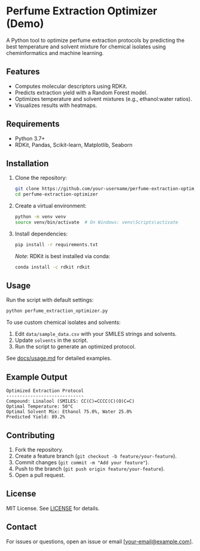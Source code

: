 # Perfume Extraction Optimizer (Demo)

A Python tool to optimize perfume extraction protocols by predicting the best temperature and solvent mixture for chemical isolates using cheminformatics and machine learning.

## Features
- Computes molecular descriptors using RDKit.
- Predicts extraction yield with a Random Forest model.
- Optimizes temperature and solvent mixtures (e.g., ethanol:water ratios).
- Visualizes results with heatmaps.

## Requirements
- Python 3.7+
- RDKit, Pandas, Scikit-learn, Matplotlib, Seaborn

## Installation
1. Clone the repository:
   ```bash
   git clone https://github.com/your-username/perfume-extraction-optimizer.git
   cd perfume-extraction-optimizer
   ```
2. Create a virtual environment:
   ```bash
   python -m venv venv
   source venv/bin/activate  # On Windows: venv\Scripts\activate
   ```
3. Install dependencies:
   ```bash
   pip install -r requirements.txt
   ```
   *Note*: RDKit is best installed via conda:
   ```bash
   conda install -c rdkit rdkit
   ```

## Usage
Run the script with default settings:
```bash
python perfume_extraction_optimizer.py
```

To use custom chemical isolates and solvents:
1. Edit `data/sample_data.csv` with your SMILES strings and solvents.
2. Update `solvents` in the script.
3. Run the script to generate an optimized protocol.

See [docs/usage.md](docs/usage.md) for detailed examples.

## Example Output
```
Optimized Extraction Protocol
-----------------------------
Compound: Linalool (SMILES: CC(C)=CCCC(C)(O)C=C)
Optimal Temperature: 50°C
Optimal Solvent Mix: Ethanol 75.0%, Water 25.0%
Predicted Yield: 89.2%
```

## Contributing
1. Fork the repository.
2. Create a feature branch (`git checkout -b feature/your-feature`).
3. Commit changes (`git commit -m "Add your feature"`).
4. Push to the branch (`git push origin feature/your-feature`).
5. Open a pull request.

## License
MIT License. See [LICENSE](LICENSE) for details.

## Contact
For issues or questions, open an issue or email [your-email@example.com].
